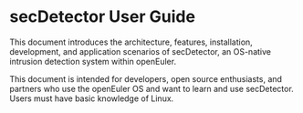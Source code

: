 # secDetector User Guide

This document introduces the architecture, features, installation, development, and application scenarios of secDetector, an OS-native intrusion detection system within openEuler.

This document is intended for developers, open source enthusiasts, and partners who use the openEuler OS and want to learn and use secDetector. Users must have basic knowledge of Linux.
